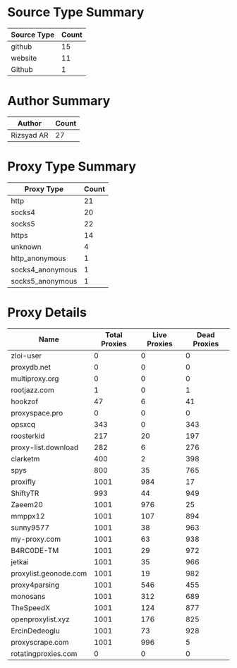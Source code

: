 # Source Type Summary

| Source Type | Count |
|-------------|-------|
| github | 15 |
| website | 11 |
| Github | 1 |


# Author Summary

| Author | Count |
|--------|-------|
| Rizsyad AR | 27 |


# Proxy Type Summary

| Proxy Type | Count |
|------------|-------|
| http | 21 |
| socks4 | 20 |
| socks5 | 22 |
| https | 14 |
| unknown | 4 |
| http_anonymous | 1 |
| socks4_anonymous | 1 |
| socks5_anonymous | 1 |


# Proxy Details

| Name | Total Proxies | Live Proxies | Dead Proxies |
|------|---------------|--------------|---------------|
| zloi-user | 0 | 0 | 0 |
| proxydb.net | 0 | 0 | 0 |
| multiproxy.org | 0 | 0 | 0 |
| rootjazz.com | 1 | 0 | 1 |
| hookzof | 47 | 6 | 41 |
| proxyspace.pro | 0 | 0 | 0 |
| opsxcq | 343 | 0 | 343 |
| roosterkid | 217 | 20 | 197 |
| proxy-list.download | 282 | 6 | 276 |
| clarketm | 400 | 2 | 398 |
| spys | 800 | 35 | 765 |
| proxifly | 1001 | 984 | 17 |
| ShiftyTR | 993 | 44 | 949 |
| Zaeem20 | 1001 | 976 | 25 |
| mmppx12 | 1001 | 107 | 894 |
| sunny9577 | 1001 | 38 | 963 |
| my-proxy.com | 1001 | 63 | 938 |
| B4RC0DE-TM | 1001 | 29 | 972 |
| jetkai | 1001 | 35 | 966 |
| proxylist.geonode.com | 1001 | 19 | 982 |
| proxy4parsing | 1001 | 546 | 455 |
| monosans | 1001 | 312 | 689 |
| TheSpeedX | 1001 | 124 | 877 |
| openproxylist.xyz | 1001 | 176 | 825 |
| ErcinDedeoglu | 1001 | 73 | 928 |
| proxyscrape.com | 1001 | 996 | 5 |
| rotatingproxies.com | 0 | 0 | 0 |
